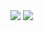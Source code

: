 <img src="https://img.shields.io/badge/ C-A8B9CC?style=flat-square&logo=C&logoColor=white"/>
<img src="https://img.shields.io/badge/ Python-3776AB?style=flat-square&logo=Python&logoColor=white"/>
